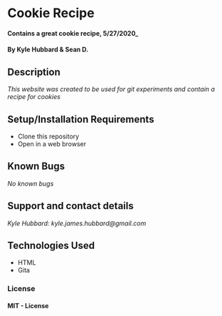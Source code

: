 # Cookie Recipe

#### Contains a great cookie recipe, 5/27/2020_

#### By Kyle Hubbard & Sean D.

## Description

_This website was created to be used for git experiments and contain a recipe for cookies_

## Setup/Installation Requirements

* Clone this repository
* Open in a web browser

## Known Bugs

_No known bugs_

## Support and contact details

_Kyle Hubbard: kyle.james.hubbard@gmail.com_

## Technologies Used

* HTML
* Gita


### License

#### MIT - License